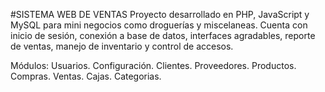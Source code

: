 #SISTEMA WEB DE VENTAS
Proyecto desarrollado en PHP, JavaScript y MySQL para mini negocios como droguerías y miscelaneas. Cuenta con inicio de sesión, conexión a base de datos, interfaces agradables, reporte de ventas, manejo de inventario y control de accesos.

Módulos:
Usuarios.
Configuración.
Clientes.
Proveedores.
Productos.
Compras.
Ventas.
Cajas.
Categorias.